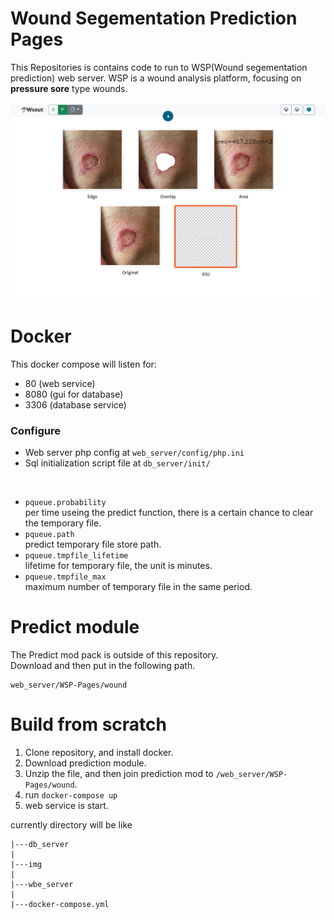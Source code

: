 # Wound Segementation Prediction Pages

This Repositories is contains code to run to WSP(Wound segementation prediction) web server.
WSP is a wound analysis platform, focusing on **pressure sore** type wounds.

![](https://github.com/Hotshot824/WSP-Pages/blob/main/img/paint_example.png?raw=true)

# Docker
This docker compose will listen for:
* 80 (web service)
* 8080 (gui for database)
* 3306 (database service)

### Configure
* Web server php config at `web_server/config/php.ini`
* Sql initialization script file at `db_server/init/`

&nbsp;

* `pqueue.probability`  
    per time useing the predict function, there is a certain chance to clear the temporary file.
* `pqueue.path`  
    predict temporary file store path.
* `pqueue.tmpfile_lifetime`  
    lifetime for temporary file, the unit is minutes.
* `pqueue.tmpfile_max`  
    maximum number of temporary file in the same period.

# Predict module
The Predict mod pack is outside of this repository. \
Download and then put in the following path.
```
web_server/WSP-Pages/wound
```

# Build from scratch

1. Clone repository, and install docker.
2. Download prediction module.
3. Unzip the file, and then join prediction mod to `/web_server/WSP-Pages/wound`.
4. run `docker-compose up`
5. web service is start.

currently directory will be like
```
|---db_server
|
|---img
|
|---wbe_server
|
|---docker-compose.yml
```
